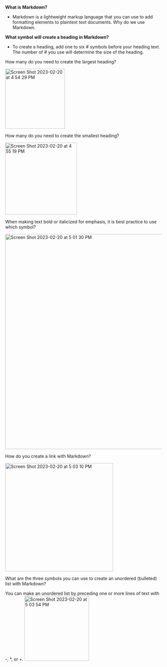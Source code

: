 **What is Markdown?**
  
+ Markdown is a lightweight markup language that you can use to add formatting elements to plaintext text documents. 
Why do we use Markdown.

**What symbol will create a heading in Markdown?**

+ To create a heading, add one to six # symbols before your heading text. The number of # you use will determine the size of the heading.

How many do you need to create the largest heading?

<img width="192" alt="Screen Shot 2023-02-20 at 4 54 29 PM" src="https://user-images.githubusercontent.com/125910046/220203990-3a9f352c-949b-4893-8209-9e7ded67184e.png">

How many do you need to create the smallest heading?

<img width="231" alt="Screen Shot 2023-02-20 at 4 55 19 PM" src="https://user-images.githubusercontent.com/125910046/220204061-fa161331-0c67-4dff-b086-bf229f0fc1de.png">

When making text bold or italicized for emphasis, it is best practice to use which symbol?

<img width="690" alt="Screen Shot 2023-02-20 at 5 01 30 PM" src="https://user-images.githubusercontent.com/125910046/220204740-bcd1e929-6ed8-4564-bfb9-2844f61c1ff2.png">

How do you create a link with Markdown?

<img width="347" alt="Screen Shot 2023-02-20 at 5 03 10 PM" src="https://user-images.githubusercontent.com/125910046/220204895-510c8a17-6327-402a-abe1-2f5d5ee1ff4a.png">

What are the three symbols you can use to create an unordered (bulleted) list with Markdown?

You can make an unordered list by preceding one or more lines of text with -, *, or +.
<img width="208" alt="Screen Shot 2023-02-20 at 5 03 54 PM" src="https://user-images.githubusercontent.com/125910046/220204980-d677db3f-7dae-474d-b1cb-631ca76c1d87.png">

